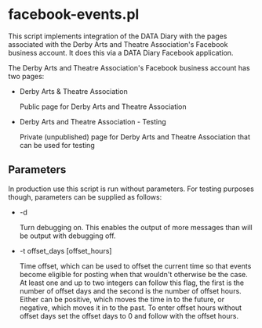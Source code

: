 # facebook-events.pl

This script implements integration of the DATA Diary with the pages associated
with the Derby Arts and Theatre Association's Facebook business account. It does
this via a DATA Diary Facebook application.

The Derby Arts and Theatre Association's Facebook business account has two
pages:

- Derby Arts & Theatre Association

    Public page for Derby Arts and Theatre Association

- Derby Arts and Theatre Association - Testing

    Private (unpublished) page for Derby Arts and Theatre Association that can be
    used for testing

## Parameters

In production use this script is run without parameters. For testing purposes
though, parameters can be supplied as follows:

- -d

    Turn debugging on. This enables the output of more messages than will be output
    with debugging off.

- -t offset\_days \[offset\_hours\]

    Time offset, which can be used to offset the current time so that events become
    eligible for posting when that wouldn't otherwise be the case. At least one and
    up to two integers can follow this flag, the first is the number of offset days
    and the second is the number of offset hours. Either can be positive, which
    moves the time in to the future, or negative, which moves it in to the past. To
    enter offset hours without offset days set the offset days to 0 and follow with
    the offset hours.

